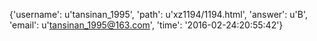 {'username': u'tansinan_1995', 'path': u'xz1194/1194.html', 'answer': u'B', 'email': u'tansinan_1995@163.com', 'time': '2016-02-24:20:55:42'}